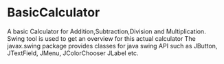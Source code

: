 # BasicCalculator
A basic Calculator for Addition,Subtraction,Division and Multiplication.
Swing tool is used to get an overview for this actual calculator
The javax.swing package provides classes for java swing API such as JButton, JTextField, JMenu, JColorChooser JLabel etc.
